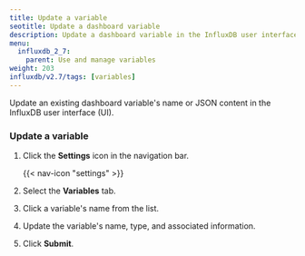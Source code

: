 ```yaml
---
title: Update a variable
seotitle: Update a dashboard variable
description: Update a dashboard variable in the InfluxDB user interface.
menu:
  influxdb_2_7:
    parent: Use and manage variables
weight: 203
influxdb/v2.7/tags: [variables]
---
```


Update an existing dashboard variable's name or JSON content in the InfluxDB user interface (UI).

### Update a variable

1. Click the **Settings** icon in the navigation bar.

    {{< nav-icon "settings" >}}

2. Select the **Variables** tab.
3. Click a variable's name from the list.
4. Update the variable's name, type, and associated information.
5. Click **Submit**.
